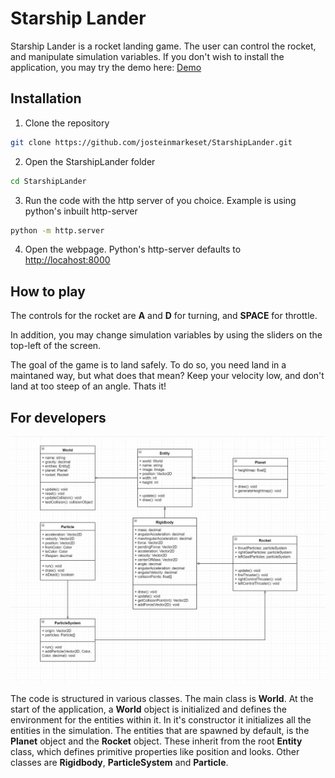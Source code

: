 # Starship Lander

Starship Lander is a rocket landing game. The user can control the rocket, and manipulate simulation variables.
If you don't wish to install the application, you may try the demo here: [Demo](https://josteinmarkeset.github.io/StarshipLander/)

## Installation

1. Clone the repository

```bash
git clone https://github.com/josteinmarkeset/StarshipLander.git
```

2. Open the StarshipLander folder
```bash
cd StarshipLander
```

3. Run the code with the http server of you choice. Example is using python's inbuilt http-server

```bash
python -m http.server
```

4. Open the webpage. Python's http-server defaults to [http://locahost:8000](http://locahost:8000)

## How to play

The controls for the rocket are **A** and **D** for turning, and **SPACE** for throttle.

In addition, you may change simulation variables by using the sliders on the top-left of the screen.

The goal of the game is to land safely. To do so, you need land in a maintaned way, but what does that mean?
Keep your velocity low, and don't land at too steep of an angle. Thats it!

## For developers
![alt text][logo]

[logo]: https://github.com/josteinmarkeset/StarshipLander/raw/master/resources/img/class_diagram.jpg "Class Diagram"

The code is structured in various classes. The main class is **World**. At the start of the application, a **World** object is initialized and defines the environment for the entities within it. In it's constructor it initializes all the entities in the simulation. The entities that are spawned by default, is the **Planet** object and the **Rocket** object. These inherit from the root **Entity** class, which defines primitive properties like position and looks. Other classes are **Rigidbody**, **ParticleSystem** and **Particle**.
